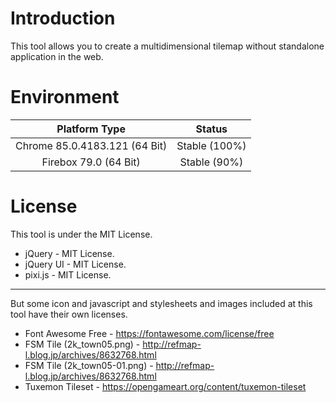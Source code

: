 # Introduction
This tool allows you to create a multidimensional tilemap without standalone application in the web.

# Environment

|Platform Type|Status|
|:--:|:--:|
|Chrome 85.0.4183.121 (64 Bit)|Stable (100%)|
|Firebox 79.0 (64 Bit)|Stable (90%)|


# License
This tool is under the MIT License.

- jQuery - MIT License.
- jQuery UI - MIT License.
- pixi.js - MIT License.

---

But some icon and javascript and stylesheets and images included at this tool have their own licenses.

- Font Awesome Free - https://fontawesome.com/license/free
- FSM Tile (2k_town05.png) - http://refmap-l.blog.jp/archives/8632768.html
- FSM Tile (2k_town05-01.png) - http://refmap-l.blog.jp/archives/8632768.html
- Tuxemon Tileset - https://opengameart.org/content/tuxemon-tileset